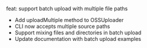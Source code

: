 feat: support batch upload with multiple file paths

- Add uploadMultiple method to OSSUploader
- CLI now accepts multiple source paths
- Support mixing files and directories in batch upload
- Update documentation with batch upload examples
